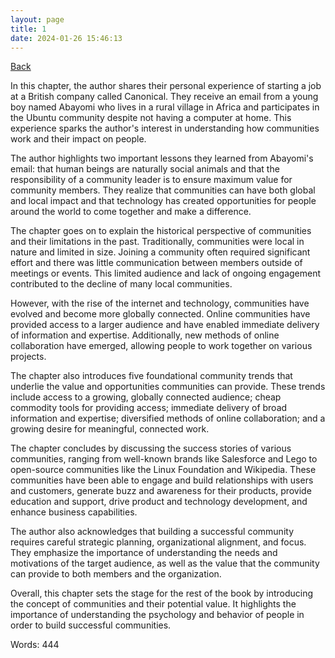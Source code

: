 ```yaml
---
layout: page
title: 1
date: 2024-01-26 15:46:13
---
```


[Back](./)


In this chapter, the author shares their personal experience of starting a job at a British company called Canonical. They receive an email from a young boy named Abayomi who lives in a rural village in Africa and participates in the Ubuntu community despite not having a computer at home. This experience sparks the author's interest in understanding how communities work and their impact on people.

The author highlights two important lessons they learned from Abayomi's email: that human beings are naturally social animals and that the responsibility of a community leader is to ensure maximum value for community members. They realize that communities can have both global and local impact and that technology has created opportunities for people around the world to come together and make a difference.

The chapter goes on to explain the historical perspective of communities and their limitations in the past. Traditionally, communities were local in nature and limited in size. Joining a community often required significant effort and there was little communication between members outside of meetings or events. This limited audience and lack of ongoing engagement contributed to the decline of many local communities.

However, with the rise of the internet and technology, communities have evolved and become more globally connected. Online communities have provided access to a larger audience and have enabled immediate delivery of information and expertise. Additionally, new methods of online collaboration have emerged, allowing people to work together on various projects.

The chapter also introduces five foundational community trends that underlie the value and opportunities communities can provide. These trends include access to a growing, globally connected audience; cheap commodity tools for providing access; immediate delivery of broad information and expertise; diversified methods of online collaboration; and a growing desire for meaningful, connected work.

The chapter concludes by discussing the success stories of various communities, ranging from well-known brands like Salesforce and Lego to open-source communities like the Linux Foundation and Wikipedia. These communities have been able to engage and build relationships with users and customers, generate buzz and awareness for their products, provide education and support, drive product and technology development, and enhance business capabilities.

The author also acknowledges that building a successful community requires careful strategic planning, organizational alignment, and focus. They emphasize the importance of understanding the needs and motivations of the target audience, as well as the value that the community can provide to both members and the organization.

Overall, this chapter sets the stage for the rest of the book by introducing the concept of communities and their potential value. It highlights the importance of understanding the psychology and behavior of people in order to build successful communities.

Words: 444